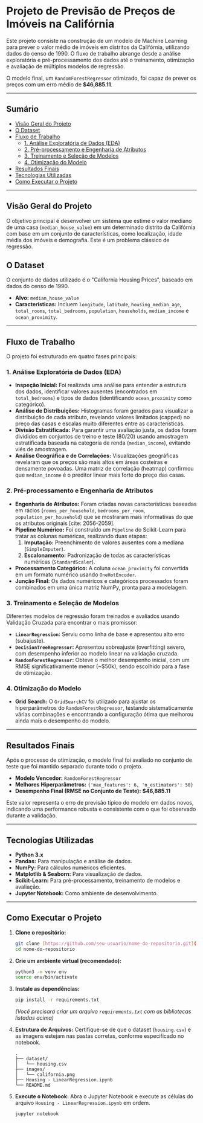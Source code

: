 # Projeto de Previsão de Preços de Imóveis na Califórnia

Este projeto consiste na construção de um modelo de Machine Learning para prever o valor médio de imóveis em distritos da Califórnia, utilizando dados do censo de 1990. O fluxo de trabalho abrange desde a análise exploratória e pré-processamento dos dados até o treinamento, otimização e avaliação de múltiplos modelos de regressão.

O modelo final, um `RandomForestRegressor` otimizado, foi capaz de prever os preços com um erro médio de **$46,885.11**.

---

## Sumário

- [Visão Geral do Projeto](#-visão-geral-do-projeto)
- [O Dataset](#-o-dataset)
- [Fluxo de Trabalho](#-fluxo-de-trabalho)
  - [1. Análise Exploratória de Dados (EDA)](#1-análise-exploratória-de-dados-eda)
  - [2. Pré-processamento e Engenharia de Atributos](#2-pré-processamento-e-engenharia-de-atributos)
  - [3. Treinamento e Seleção de Modelos](#3-treinamento-e-seleção-de-modelos)
  - [4. Otimização do Modelo](#4-otimização-do-modelo)
- [Resultados Finais](#-resultados-finais)
- [Tecnologias Utilizadas](#-tecnologias-utilizadas)
- [Como Executar o Projeto](#-como-executar-o-projeto)

---

## Visão Geral do Projeto

O objetivo principal é desenvolver um sistema que estime o valor mediano de uma casa (`median_house_value`) em um determinado distrito da Califórnia com base em um conjunto de características, como localização, idade média dos imóveis e demografia. Este é um problema clássico de regressão.

## O Dataset

O conjunto de dados utilizado é o "California Housing Prices", baseado em dados do censo de 1990.

- **Alvo:** `median_house_value`
- **Características:** Incluem `longitude`, `latitude`, `housing_median_age`, `total_rooms`, `total_bedrooms`, `population`, `households`, `median_income` e `ocean_proximity`.

---

## Fluxo de Trabalho

O projeto foi estruturado em quatro fases principais:

### 1. Análise Exploratória de Dados (EDA)

- **Inspeção Inicial:** Foi realizada uma análise para entender a estrutura dos dados, identificar valores ausentes (encontrados em `total_bedrooms`) e tipos de dados (identificando `ocean_proximity` como categórico).
- **Análise de Distribuições:** Histogramas foram gerados para visualizar a distribuição de cada atributo, revelando valores limitados (capped) no preço das casas e escalas muito diferentes entre as características.
- **Divisão Estratificada:** Para garantir uma avaliação justa, os dados foram divididos em conjuntos de treino e teste (80/20) usando amostragem estratificada baseada na categoria de renda (`median_income`), evitando viés de amostragem.
- **Análise Geográfica e de Correlações:** Visualizações geográficas revelaram que os preços são mais altos em áreas costeiras e densamente povoadas. Uma matriz de correlação (heatmap) confirmou que `median_income` é o preditor linear mais forte do preço das casas.

### 2. Pré-processamento e Engenharia de Atributos

- **Engenharia de Atributos:** Foram criadas novas características baseadas em rácios (`rooms_per_household`, `bedrooms_per_room`, `population_per_household`) que se mostraram mais informativas do que os atributos originais [cite: 2056-2059].
- **Pipeline Numérico:** Foi construído um `Pipeline` do Scikit-Learn para tratar as colunas numéricas, realizando duas etapas:
    1. **Imputação:** Preenchimento de valores ausentes com a mediana (`SimpleImputer`).
    2. **Escalonamento:** Padronização de todas as características numéricas (`StandardScaler`).
- **Processamento Categórico:** A coluna `ocean_proximity` foi convertida em um formato numérico usando `OneHotEncoder`.
- **Junção Final:** Os dados numéricos e categóricos processados foram combinados em uma única matriz NumPy, pronta para a modelagem.

### 3. Treinamento e Seleção de Modelos

Diferentes modelos de regressão foram treinados e avaliados usando Validação Cruzada para encontrar o mais promissor:
- **`LinearRegression`:** Serviu como linha de base e apresentou alto erro (subajuste).
- **`DecisionTreeRegressor`:** Apresentou sobreajuste (overfitting) severo, com desempenho inferior ao modelo linear na validação cruzada.
- **`RandomForestRegressor`:** Obteve o melhor desempenho inicial, com um RMSE significativamente menor (~$50k), sendo escolhido para a fase de otimização.

### 4. Otimização do Modelo

- **Grid Search:** O `GridSearchCV` foi utilizado para ajustar os hiperparâmetros do `RandomForestRegressor`, testando sistematicamente várias combinações e encontrando a configuração ótima que melhorou ainda mais o desempenho do modelo.

---

## Resultados Finais

Após o processo de otimização, o modelo final foi avaliado no conjunto de teste que foi mantido separado durante todo o projeto.

- **Modelo Vencedor:** `RandomForestRegressor`
- **Melhores Hiperparâmetros:** `{'max_features': 6, 'n_estimators': 50}`
- **Desempenho Final (RMSE no Conjunto de Teste):** **$46,885.11** 

Este valor representa o erro de previsão típico do modelo em dados novos, indicando uma performance robusta e consistente com o que foi observado durante a validação.

---

## Tecnologias Utilizadas

- **Python 3.x**
- **Pandas:** Para manipulação e análise de dados.
- **NumPy:** Para cálculos numéricos eficientes.
- **Matplotlib & Seaborn:** Para visualização de dados.
- **Scikit-Learn:** Para pré-processamento, treinamento de modelos e avaliação.
- **Jupyter Notebook:** Como ambiente de desenvolvimento.

---

##  Como Executar o Projeto

1.  **Clone o repositório:**
    ```bash
    git clone [https://github.com/seu-usuario/nome-do-repositorio.git](https://github.com/seu-usuario/nome-do-repositorio.git)
    cd nome-do-repositorio
    ```

2.  **Crie um ambiente virtual (recomendado):**
    ```bash
    python3 -m venv env
    source env/bin/activate
    ```

3.  **Instale as dependências:**
    ```bash
    pip install -r requirements.txt
    ```
    *(Você precisará criar um arquivo `requirements.txt` com as bibliotecas listadas acima)*

4.  **Estrutura de Arquivos:**
    Certifique-se de que o dataset (`housing.csv`) e as imagens estejam nas pastas corretas, conforme especificado no notebook.
    ```
    .
    ├── dataset/
    │   └── housing.csv
    ├── images/
    │   └── california.png
    ├── Housing - LinearRegression.ipynb
    └── README.md
    ```

5.  **Execute o Notebook:**
    Abra o Jupyter Notebook e execute as células do arquivo `Housing - LinearRegression.ipynb` em ordem.
    ```bash
    jupyter notebook
    ```